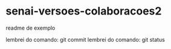 # senai-versoes-colaboracoes2

readme de exemplo


lembrei do comando: git commit
lembrei do comando: git status

